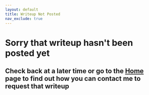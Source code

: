 ```yaml
---
layout: default
title: Writeup Not Posted 
nav_exclude: true
---
```


# Sorry that writeup hasn't been posted yet

## Check back at a later time or go to the [Home](https://twinston-66.github.io/HackThePlanet/) page to find out how you can contact me to request that writeup